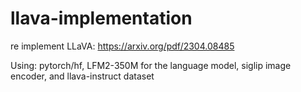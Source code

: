 # llava-implementation
re implement LLaVA: https://arxiv.org/pdf/2304.08485

Using: pytorch/hf, LFM2-350M for the language model, siglip image encoder, and llava-instruct dataset

